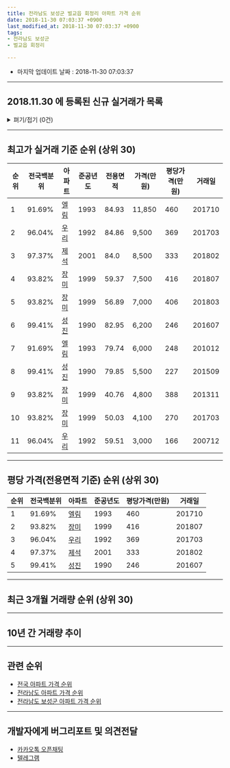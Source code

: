 ```yaml
---
title: 전라남도 보성군 벌교읍 회정리 아파트 가격 순위
date: 2018-11-30 07:03:37 +0900
last_modified_at: 2018-11-30 07:03:37 +0900
tags:
- 전라남도 보성군
- 벌교읍 회정리

---
```


* 마지막 업데이트 날짜 : 2018-11-30 07:03:37

---

## 2018.11.30 에 등록된 신규 실거래가 목록

<details>
<summary>펴기/접기 (0건)</summary>
<div markdown="1">

|아파트|전국백분위|준공년도|전용면적|가격(만원)|평당가격(만원)|거래일|
|---|---|---|---|---|---|---|
|없음|||||||


</div>
</details>

---

## 최고가 실거래 기준 순위 (상위 30)


|순위|전국백분위|아파트|준공년도|전용면적|가격(만원)|평당가격(만원)|거래일|
|---|---|---|---|---|---|---|---|
|1|91.69%|[엘림](https://search.naver.com/search.naver?query=%EC%A0%84%EB%9D%BC%EB%82%A8%EB%8F%84+%EB%B3%B4%EC%84%B1%EA%B5%B0+%EB%B2%8C%EA%B5%90%EC%9D%8D+%ED%9A%8C%EC%A0%95%EB%A6%AC+%EC%97%98%EB%A6%BC)|1993|84.93|11,850|460|201710|
|2|96.04%|[우리](https://search.naver.com/search.naver?query=%EC%A0%84%EB%9D%BC%EB%82%A8%EB%8F%84+%EB%B3%B4%EC%84%B1%EA%B5%B0+%EB%B2%8C%EA%B5%90%EC%9D%8D+%ED%9A%8C%EC%A0%95%EB%A6%AC+%EC%9A%B0%EB%A6%AC)|1992|84.86|9,500|369|201703|
|3|97.37%|[제석](https://search.naver.com/search.naver?query=%EC%A0%84%EB%9D%BC%EB%82%A8%EB%8F%84+%EB%B3%B4%EC%84%B1%EA%B5%B0+%EB%B2%8C%EA%B5%90%EC%9D%8D+%ED%9A%8C%EC%A0%95%EB%A6%AC+%EC%A0%9C%EC%84%9D)|2001|84.0|8,500|333|201802|
|4|93.82%|[장미](https://search.naver.com/search.naver?query=%EC%A0%84%EB%9D%BC%EB%82%A8%EB%8F%84+%EB%B3%B4%EC%84%B1%EA%B5%B0+%EB%B2%8C%EA%B5%90%EC%9D%8D+%ED%9A%8C%EC%A0%95%EB%A6%AC+%EC%9E%A5%EB%AF%B8)|1999|59.37|7,500|416|201807|
|5|93.82%|[장미](https://search.naver.com/search.naver?query=%EC%A0%84%EB%9D%BC%EB%82%A8%EB%8F%84+%EB%B3%B4%EC%84%B1%EA%B5%B0+%EB%B2%8C%EA%B5%90%EC%9D%8D+%ED%9A%8C%EC%A0%95%EB%A6%AC+%EC%9E%A5%EB%AF%B8)|1999|56.89|7,000|406|201803|
|6|99.41%|[성진](https://search.naver.com/search.naver?query=%EC%A0%84%EB%9D%BC%EB%82%A8%EB%8F%84+%EB%B3%B4%EC%84%B1%EA%B5%B0+%EB%B2%8C%EA%B5%90%EC%9D%8D+%ED%9A%8C%EC%A0%95%EB%A6%AC+%EC%84%B1%EC%A7%84)|1990|82.95|6,200|246|201607|
|7|91.69%|[엘림](https://search.naver.com/search.naver?query=%EC%A0%84%EB%9D%BC%EB%82%A8%EB%8F%84+%EB%B3%B4%EC%84%B1%EA%B5%B0+%EB%B2%8C%EA%B5%90%EC%9D%8D+%ED%9A%8C%EC%A0%95%EB%A6%AC+%EC%97%98%EB%A6%BC)|1993|79.74|6,000|248|201012|
|8|99.41%|[성진](https://search.naver.com/search.naver?query=%EC%A0%84%EB%9D%BC%EB%82%A8%EB%8F%84+%EB%B3%B4%EC%84%B1%EA%B5%B0+%EB%B2%8C%EA%B5%90%EC%9D%8D+%ED%9A%8C%EC%A0%95%EB%A6%AC+%EC%84%B1%EC%A7%84)|1990|79.85|5,500|227|201509|
|9|93.82%|[장미](https://search.naver.com/search.naver?query=%EC%A0%84%EB%9D%BC%EB%82%A8%EB%8F%84+%EB%B3%B4%EC%84%B1%EA%B5%B0+%EB%B2%8C%EA%B5%90%EC%9D%8D+%ED%9A%8C%EC%A0%95%EB%A6%AC+%EC%9E%A5%EB%AF%B8)|1999|40.76|4,800|388|201311|
|10|93.82%|[장미](https://search.naver.com/search.naver?query=%EC%A0%84%EB%9D%BC%EB%82%A8%EB%8F%84+%EB%B3%B4%EC%84%B1%EA%B5%B0+%EB%B2%8C%EA%B5%90%EC%9D%8D+%ED%9A%8C%EC%A0%95%EB%A6%AC+%EC%9E%A5%EB%AF%B8)|1999|50.03|4,100|270|201703|
|11|96.04%|[우리](https://search.naver.com/search.naver?query=%EC%A0%84%EB%9D%BC%EB%82%A8%EB%8F%84+%EB%B3%B4%EC%84%B1%EA%B5%B0+%EB%B2%8C%EA%B5%90%EC%9D%8D+%ED%9A%8C%EC%A0%95%EB%A6%AC+%EC%9A%B0%EB%A6%AC)|1992|59.51|3,000|166|200712|


---

## 평당 가격(전용면적 기준) 순위 (상위 30)


|순위|전국백분위|아파트|준공년도|평당가격(만원)|거래일|
|---|---|---|---|---|---|
|1|91.69%|[엘림](https://search.naver.com/search.naver?query=%EC%A0%84%EB%9D%BC%EB%82%A8%EB%8F%84+%EB%B3%B4%EC%84%B1%EA%B5%B0+%EB%B2%8C%EA%B5%90%EC%9D%8D+%ED%9A%8C%EC%A0%95%EB%A6%AC+%EC%97%98%EB%A6%BC)|1993|460|201710|
|2|93.82%|[장미](https://search.naver.com/search.naver?query=%EC%A0%84%EB%9D%BC%EB%82%A8%EB%8F%84+%EB%B3%B4%EC%84%B1%EA%B5%B0+%EB%B2%8C%EA%B5%90%EC%9D%8D+%ED%9A%8C%EC%A0%95%EB%A6%AC+%EC%9E%A5%EB%AF%B8)|1999|416|201807|
|3|96.04%|[우리](https://search.naver.com/search.naver?query=%EC%A0%84%EB%9D%BC%EB%82%A8%EB%8F%84+%EB%B3%B4%EC%84%B1%EA%B5%B0+%EB%B2%8C%EA%B5%90%EC%9D%8D+%ED%9A%8C%EC%A0%95%EB%A6%AC+%EC%9A%B0%EB%A6%AC)|1992|369|201703|
|4|97.37%|[제석](https://search.naver.com/search.naver?query=%EC%A0%84%EB%9D%BC%EB%82%A8%EB%8F%84+%EB%B3%B4%EC%84%B1%EA%B5%B0+%EB%B2%8C%EA%B5%90%EC%9D%8D+%ED%9A%8C%EC%A0%95%EB%A6%AC+%EC%A0%9C%EC%84%9D)|2001|333|201802|
|5|99.41%|[성진](https://search.naver.com/search.naver?query=%EC%A0%84%EB%9D%BC%EB%82%A8%EB%8F%84+%EB%B3%B4%EC%84%B1%EA%B5%B0+%EB%B2%8C%EA%B5%90%EC%9D%8D+%ED%9A%8C%EC%A0%95%EB%A6%AC+%EC%84%B1%EC%A7%84)|1990|246|201607|


---

## 최근 3개월 거래량 순위 (상위 30)


<div style="width:100%;">
    <canvas id="deal_count_ranking" height="250"></canvas>
</div>


<script>
new Chart(document.getElementById("deal_count_ranking"), {
    type: 'horizontalBar',
    data: {
        labels: ['장미', '엘림'],
        datasets: [{
            label: '실거래 수',
            data: [2, 1],
            borderColor: "rgba(255, 0, 128, 1)",
            backgroundColor: "rgba(255, 0, 128, 0.5)",
            fill: false,
        }]
    },
    options: {
        responsive: true,
        title: {
            display: true,
            text: '최근 3개월 거래량 순위'
        },
        tooltips: {
            mode: 'index',
            intersect: false,
            callbacks: {
                title: function(tooltipItems, data) {
                    return "실거래 수:";
                },
                label: function(tooltipItem, data) {
                    return data.labels[tooltipItem.index] + ": " + tooltipItem.xLabel;
                }
            }
        },
        hover: {
            mode: 'nearest',
            intersect: true
        },
        scales: {
            xAxes: [{
                display: true,
                scaleLabel: {
                    display: true,
                    labelString: '실거래 수'
                },
                ticks: {
                    suggestedMin: 0,
                }
            }],
            yAxes: [{
                display: true,
                ticks: {
                    autoSkip: false,
                    callback: function(value, index, values) {
                        if (value.length > 15)
                            return value.substr(0, 13) + "...";
                        else
                            return value;
                    }
                },
                scaleLabel: {
                    display: false,
                }
            }]
        }
    }
});

</script>


---

## 10년 간 거래량 추이


<div style="width:100%;">
    <canvas id="deal_progress" height="250"></canvas>
</div>

<script>
new Chart(document.getElementById("deal_progress"), {
    type: 'line',
    data: {
        labels: ['200811','200812','200901','200902','200903','200904','200905','200906','200907','200908','200909','200910','200911','200912','201001','201002','201003','201004','201005','201006','201007','201008','201009','201010','201011','201012','201101','201102','201103','201104','201105','201106','201107','201108','201109','201110','201111','201112','201201','201202','201203','201204','201205','201206','201207','201208','201209','201210','201211','201212','201301','201302','201303','201304','201305','201306','201307','201308','201309','201310','201311','201312','201401','201402','201403','201404','201405','201406','201407','201408','201409','201410','201411','201412','201501','201502','201503','201504','201505','201506','201507','201508','201509','201510','201511','201512','201601','201602','201603','201604','201605','201606','201607','201608','201609','201610','201611','201612','201701','201702','201703','201704','201705','201706','201707','201708','201709','201710','201711','201712','201801','201802','201803','201804','201805','201806','201807','201808','201809','201810','201811'],
        datasets: [{
            label: '실거래 수',
            pointRadius: 1,
            data: [0, 0, 0, 1, 2, 1, 2, 2, 2, 2, 2, 5, 0, 3, 1, 2, 1, 2, 3, 4, 3, 0, 0, 1, 1, 1, 2, 1, 2, 0, 1, 2, 0, 0, 4, 13, 0, 4, 1, 1, 0, 1, 2, 3, 2, 0, 1, 0, 0, 3, 0, 3, 3, 3, 1, 0, 1, 0, 1, 2, 4, 0, 0, 2, 3, 1, 1, 1, 3, 1, 0, 2, 1, 0, 1, 1, 1, 2, 1, 2, 3, 0, 3, 0, 2, 1, 4, 2, 1, 2, 1, 2, 3, 3, 0, 1, 1, 0, 0, 1, 6, 2, 3, 1, 1, 4, 1, 4, 1, 1, 3, 3, 2, 4, 2, 4, 3, 4, 2, 1, 0],
            borderColor: "rgba(255, 201, 14, 1)",
            backgroundColor: "rgba(255, 201, 14, 0.5)",
            fill: true,
        }]
    },
    options: {
        responsive: true,
        title: {
            display: true,
            text: '10년간 거래량 추이'
        },
        tooltips: {
            mode: 'index',
            intersect: false,
        },
        hover: {
            mode: 'nearest',
            intersect: true
        },
        scales: {
            xAxes: [{
                display: true,
                scaleLabel: {
                    display: true,
                    labelString: '년/월'
                }
            }],
            yAxes: [{
                display: true,
                ticks: {
                    suggestedMin: 0,
                },
                scaleLabel: {
                    display: true,
                    labelString: '실거래 수'
                }
            }]
        }
    }
});

</script>


---

## 관련 순위

- [전국 아파트 가격 순위](https://inasie.github.io/apt-ranking/전국)
- [전라남도 아파트 가격 순위](https://inasie.github.io/apt-ranking/전라남도)
- [전라남도 보성군 아파트 가격 순위](https://inasie.github.io/apt-ranking/전라남도-보성군)


---

## 개발자에게 버그리포트 및 의견전달

- [카카오톡 오픈채팅](https://open.kakao.com/o/gLJUAP4)
- [텔레그램](https://t.me/inasie)

